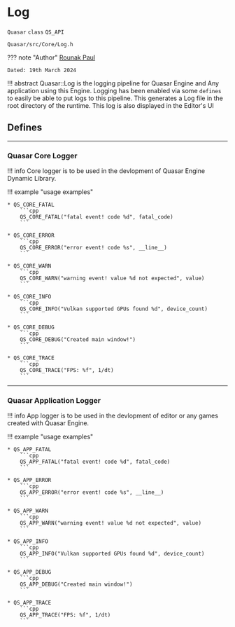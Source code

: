 # Log
`Quasar` `class` `QS_API`
```
Quasar/src/Core/Log.h
```

??? note "Author"
    [Rounak Paul](mailto:paulrounak1999@gmail.com)
    
    Dated: 19th March 2024

!!! abstract
    Quasar::Log is the logging pipeline for Quasar Engine and Any application using this Engine.
    Logging has been enabled via some `defines` to easily be able to put logs to this pipeline. 
    This generates a Log file in the root directory of the runtime. This log is also displayed in the Editor's UI

## Defines

---

### Quasar Core Logger

!!! info 
    Core logger is to be used in the devlopment of Quasar Engine Dynamic Library.

!!! example "usage examples"

    * QS_CORE_FATAL
        ```cpp
        QS_CORE_FATAL("fatal event! code %d", fatal_code)
        ```

    * QS_CORE_ERROR
        ```cpp
        QS_CORE_ERROR("error event! code %s", __line__)
        ```

    * QS_CORE_WARN
        ```cpp
        QS_CORE_WARN("warning event! value %d not expected", value) 
        ```

    * QS_CORE_INFO
        ```cpp
        QS_CORE_INFO("Vulkan supported GPUs found %d", device_count)
        ```

    * QS_CORE_DEBUG
        ```cpp
        QS_CORE_DEBUG("Created main window!")
        ```

    * QS_CORE_TRACE
        ```cpp
        QS_CORE_TRACE("FPS: %f", 1/dt)
        ```

---

### Quasar Application Logger

!!! info 
    App logger is to be used in the devlopment of editor or any games created with Quasar Engine.

!!! example "usage examples"

    * QS_APP_FATAL
        ```cpp
        QS_APP_FATAL("fatal event! code %d", fatal_code)
        ```

    * QS_APP_ERROR
        ```cpp
        QS_APP_ERROR("error event! code %s", __line__)
        ```

    * QS_APP_WARN
        ```cpp
        QS_APP_WARN("warning event! value %d not expected", value) 
        ```

    * QS_APP_INFO
        ```cpp
        QS_APP_INFO("Vulkan supported GPUs found %d", device_count)
        ```

    * QS_APP_DEBUG
        ```cpp
        QS_APP_DEBUG("Created main window!")
        ```

    * QS_APP_TRACE
        ```cpp
        QS_APP_TRACE("FPS: %f", 1/dt)
        ```